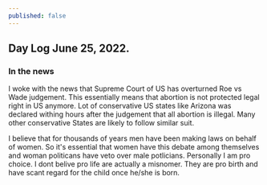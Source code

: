 ```yaml
---
published: false
---
```

## Day Log June 25, 2022.

### In the news

I woke with the news that Supreme Court of US has overturned Roe vs Wade judgement. This essentially means that abortion is not protected legal right in US anymore. Lot of conservative US states like Arizona was declared withing hours after the judgement that all abortion is illegal. Many other conservative States are likely to follow similar suit.


I believe that for thousands of years men have been making laws on behalf of women. So it's essential that women have this debate among themselves and woman politicans have veto over male potlicians. Personally I am pro choice. I dont belive pro life are actually a misnomer. They are pro birth and have scant regard for the child once he/she is born.
